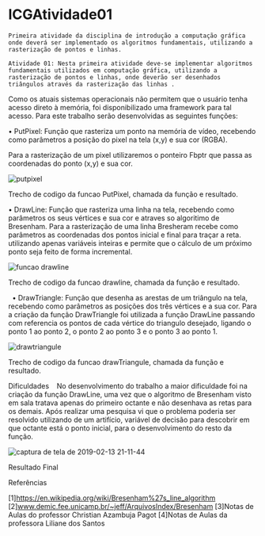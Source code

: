 ﻿# ICGAtividade01
	Primeira atividade da disciplina de introdução a computação gráfica onde deverá ser implementado os algoritmos fundamentais, utilizando a rasterização de pontos e linhas.
	
	Atividade 01: Nesta primeira atividade deve-se implementar algoritmos fundamentais utilizados em computação gráfica, utilizando a rasterização de pontos e linhas, onde deverão ser desenhados triângulos através da rasterização das linhas .

Como os atuais sistemas operacionais não permitem que o usuário tenha acesso direto à memória, foi disponibilizado uma framework para tal acesso. Para este trabalho serão desenvolvidas as seguintes funções: 

• PutPixel: Função que rasteriza um ponto na memória de vídeo, recebendo como parâmetros a posição do pixel na tela (x,y) e sua cor (RGBA). 

Para a rasterização de um pixel utilizaremos o ponteiro Fbptr que passa as coordenadas do ponto (x,y) e sua cor.  

![putpixel](https://user-images.githubusercontent.com/45613409/52755998-accef400-2fde-11e9-948e-cebb5dd6463a.png)

Trecho de codigo da funcao PutPixel, chamada da função e resultado. 

• DrawLine: Função que rasteriza uma linha na tela, recebendo como parâmetros os seus vértices e sua cor e atraves so algoritimo de Bresenham. Para a rasterização de uma linha Bresheram recebe como parâmetros as coordenadas dos pontos inicial e final para traçar a reta. utilizando apenas variáveis inteiras e permite que o cálculo de um próximo ponto seja feito de forma incremental.  

![funcao drawline](https://user-images.githubusercontent.com/45613409/52754823-a179c980-2fda-11e9-96db-76da7a7e39b1.png)


Trecho de codigo da funcao drawline, chamada da função e resultado. 

   
• DrawTriangle: Função que desenha as arestas de um triângulo na tela, recebendo como parâmetros as posições dos três vértices e a sua cor. Para a criação da função DrawTriangle foi utilizada a função DrawLine passando com referencia os pontos de cada vértice do triangulo desejado, ligando o ponto 1 ao ponto 2, o ponto 2 ao ponto 3 e o ponto 3 ao ponto 1.

![drawtriangule](https://user-images.githubusercontent.com/45613409/52756043-db4ccf00-2fde-11e9-80d6-b52a9f0e0149.png)

Trecho de codigo da funcao drawTriangule, chamada da função e resultado. 
 

Dificuldades 
  
No desenvolvimento do trabalho a maior dificuldade foi na criação da função DrawLine, uma vez que o algoritmo de Bresenham visto em sala tratava apenas do primeiro octante e não desenhava as retas para os demais. Após realizar uma pesquisa vi que o problema poderia ser resolvido utilizando de um artifício, variável de decisão para descobrir em que octante está o ponto inicial, para o desenvolvimento do resto da função. 

![captura de tela de 2019-02-13 21-11-44](https://user-images.githubusercontent.com/45613409/52756090-046d5f80-2fdf-11e9-9d11-cc91def1cb48.png)

Resultado Final
 
Referências 

[1]https://en.wikipedia.org/wiki/Bresenham%27s_line_algorithm
[2]www.demic.fee.unicamp.br/~jeff/ArquivosIndex/Bresenham 
[3]Notas de Aulas do professor Christian Azambuja Pagot 
[4]Notas de Aulas da professora Liliane dos Santos


